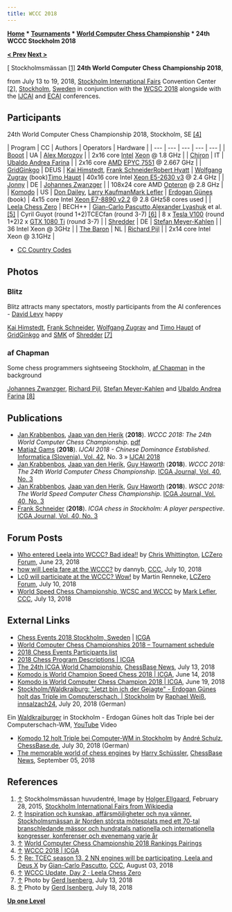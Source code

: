 ```yaml
---
title: WCCC 2018
---
```

**[Home](Home "Home") \* [Tournaments](Tournaments_and_Matches "Tournaments and Matches") \* [World Computer Chess Championship](World_Computer_Chess_Championship "World Computer Chess Championship") \* 24th WCCC Stockholm 2018**


**[< Prev](WCCC_2017 "WCCC 2017") [Next >](WCCC_2019 "WCCC 2019")**



[ Stockholmsmässan <a id="cite-note-1" href="#cite-ref-1">[1]</a>
**24th World Computer Chess Championship 2018**,  

from July 13 to 19, 2018, [Stockholm International Fairs](https://en.wikipedia.org/wiki/Stockholm_International_Fairs) Convention Center <a id="cite-note-2" href="#cite-ref-2">[2]</a>,
[Stockholm](https://en.wikipedia.org/wiki/Stockholm), [Sweden](https://en.wikipedia.org/wiki/Sweden) in conjunction with the [WCSC 2018](WCSC_2018 "WCSC 2018") alongside with the [IJCAI](Conferences#IJCAI2018 "Conferences") and [ECAI](Conferences#ECAI "Conferences") conferences.



## Participants


24th World Computer Chess Championship 2018, Stockholm, SE <a id="cite-note-4" href="#cite-ref-4">[4]</a>





|  Program
 |  CC
 |  Authors
 |  Operators
 |  Hardware
 |
| --- | --- | --- | --- | --- |
| [Booot](Booot "Booot") |  UA
 | [Alex Morozov](Alex_Morozov "Alex Morozov") |  |  2x16 core [Intel](Intel "Intel") [Xeon](https://en.wikipedia.org/wiki/Xeon) @ 1.8 GHz
 |
| [Chiron](Chiron "Chiron") |  IT
 | [Ubaldo Andrea Farina](Ubaldo_Andrea_Farina "Ubaldo Andrea Farina") |  |  2x16 core [AMD](AMD "AMD") [EPYC 7551](https://en.wikipedia.org/wiki/Epyc#Server) @ 2.667 GHz
 |
| [GridGinkgo](GridGinkgo "GridGinkgo") |  DEUS
 | [Kai Himstedt](Kai_Himstedt "Kai Himstedt"), [Frank Schneider](Frank_Schneider "Frank Schneider")[Robert Hyatt](Robert_Hyatt "Robert Hyatt") | [Wolfgang Zugrav](Wolfgang_Zugrav "Wolfgang Zugrav") (book)[Timo Haupt](Timo_Haupt "Timo Haupt") |  40x16 core Intel [Xeon E5-2630 v3](https://en.wikipedia.org/wiki/List_of_Intel_Xeon_microprocessors#Xeon_E5-26xx_v4_(dual-processor)) @ 2.4 GHz
 |
| [Jonny](Jonny "Jonny") |  DE
 | [Johannes Zwanzger](Johannes_Zwanzger "Johannes Zwanzger") |  |  108x24 core AMD [Opteron](https://en.wikipedia.org/wiki/Opteron) @ 2.8 GHz
 |
| [Komodo](Komodo "Komodo") |  US
 | [Don Dailey](Don_Dailey "Don Dailey"), [Larry Kaufman](Larry_Kaufman "Larry Kaufman")[Mark Lefler](Mark_Lefler "Mark Lefler") | [Erdogan Günes](Erdogan_G%C3%BCnes "Erdogan Günes") (book)
 |  4x15 core Intel [Xeon E7-8890 v2.2](https://en.wikipedia.org/wiki/Xeon#E7-x8xx-series_%22Westmere-EX%22) @ 2.8 GHz58 cores used
 |
| [Leela Chess Zero](Leela_Chess_Zero "Leela Chess Zero") |  BECH++
 | [Gian-Carlo Pascutto](Gian-Carlo_Pascutto "Gian-Carlo Pascutto"),[Alexander Lyashuk](Alexander_Lyashuk "Alexander Lyashuk") et al. <a id="cite-note-5" href="#cite-ref-5">[5]</a> |  Cyril Guyot (round 1+2)TCECfan (round 3-7) <a id="cite-note-6" href="#cite-ref-6">[6]</a> |  8 x [Tesla V100](https://en.wikipedia.org/wiki/Volta_(microarchitecture)) (round 1+2)2 x [GTX 1080 Ti](https://en.wikipedia.org/wiki/GeForce_10_series) (round 3-7)
 |
| [Shredder](Shredder "Shredder") |  DE
 | [Stefan Meyer-Kahlen](Stefan_Meyer-Kahlen "Stefan Meyer-Kahlen") |  |  36 Intel Xeon @ 3GHz
 |
| [The Baron](The_Baron "The Baron") |  NL
 | [Richard Pijl](Richard_Pijl "Richard Pijl") |  |  2x14 core Intel Xeon @ 3.1GHz
 |


* [CC Country Codes](https://en.wikipedia.org/wiki/ISO_3166-1)


## Photos


### Blitz


 [](File:WCCC2018BlitzGridGinkgoShredder.jpg) 
Blitz attracts many spectators, mostly participants from the AI conferences - [David Levy](David_Levy "David Levy") happy  

[Kai Himstedt](Kai_Himstedt "Kai Himstedt"), [Frank Schneider](Frank_Schneider "Frank Schneider"), [Wolfgang Zugrav](Wolfgang_Zugrav "Wolfgang Zugrav") and [Timo Haupt](Timo_Haupt "Timo Haupt") of [GridGinkgo](GridGinkgo "GridGinkgo") and [SMK](Stefan_Meyer-Kahlen "Stefan Meyer-Kahlen") of [Shredder](Shredder "Shredder") <a id="cite-note-7" href="#cite-ref-7">[7]</a>



### af Chapman


 [](File:AfChapmanProgrammers2018.jpg) 
Some chess programmers sightseeing Stockholm, [af Chapman](https://en.wikipedia.org/wiki/Af_Chapman_(ship)) in the background  

[Johannes Zwanzger](Johannes_Zwanzger "Johannes Zwanzger"), [Richard Pijl](Richard_Pijl "Richard Pijl"), [Stefan Meyer-Kahlen](Stefan_Meyer-Kahlen "Stefan Meyer-Kahlen") and [Ubaldo Andrea Farina](Ubaldo_Andrea_Farina "Ubaldo Andrea Farina") <a id="cite-note-8" href="#cite-ref-8">[8]</a>



## Publications


* [Jan Krabbenbos](Jan_Krabbenbos "Jan Krabbenbos"), [Jaap van den Herik](Jaap_van_den_Herik "Jaap van den Herik") (**2018**). *WCCC 2018: The 24th World Computer Chess Championship*. [pdf](https://icga.org/wp-content/uploads/2018/07/WCCC2018.pdf)
* [Matjaž Gams](Matja%C5%BE_Gams "Matjaž Gams") (**2018**). *IJCAI 2018 - Chinese Dominance Established*. [Informatica (Slovenia), Vol. 42](https://dblp.uni-trier.de/db/journals/informaticaSI/informaticaSI42.html), No. 3 » [IJCAI 2018](Conferences#IJCAI2018 "Conferences")
* [Jan Krabbenbos](Jan_Krabbenbos "Jan Krabbenbos"), [Jaap van den Herik](Jaap_van_den_Herik "Jaap van den Herik"), [Guy Haworth](Guy_Haworth "Guy Haworth") (**2018**). *WCCC 2018: The 24th World Computer Chess Championship*. [ICGA Journal, Vol. 40, No. 3](ICGA_Journal#40_3 "ICGA Journal")
* [Jan Krabbenbos](Jan_Krabbenbos "Jan Krabbenbos"), [Jaap van den Herik](Jaap_van_den_Herik "Jaap van den Herik"), [Guy Haworth](Guy_Haworth "Guy Haworth") (**2018**). *WSCC 2018: The World Speed Computer Chess Championship*. [ICGA Journal, Vol. 40, No. 3](ICGA_Journal#40_3 "ICGA Journal")
* [Frank Schneider](Frank_Schneider "Frank Schneider") (**2018**). *ICGA chess in Stockholm: A player perspective*. [ICGA Journal, Vol. 40, No. 3](ICGA_Journal#40_3 "ICGA Journal")


## Forum Posts


* [Who entered Leela into WCCC? Bad idea!!](https://groups.google.com/d/msg/lczero/S-rhiPLnbHg/XY9-Z1LWCAAJ) by [Chris Whittington](Chris_Whittington "Chris Whittington"), [LCZero Forum](Computer_Chess_Forums "Computer Chess Forums"), June 23, 2018
* [how will Leela fare at the WCCC?](http://www.talkchess.com/forum3/viewtopic.php?f=2&t=67949) by dannyb, [CCC](CCC "CCC"), July 10, 2018
* [Lc0 will participate at the WCCC? Wow!](https://groups.google.com/d/msg/lczero/EgEslxR04wg/6zY7sLiQAwAJ) by Martin Renneke, [LCZero Forum](Computer_Chess_Forums "Computer Chess Forums"), July 10, 2018
* [World Speed Chess Championship, WCSC and WCCC](http://www.talkchess.com/forum3/viewtopic.php?f=2&t=67972) by [Mark Lefler](Mark_Lefler "Mark Lefler"), [CCC](CCC "CCC"), July 13, 2018


## External Links


* [Chess Events 2018 Stockholm, Sweden](https://icga.org/?page_id=2382) | [ICGA](ICGA "ICGA")
* [World Computer Chess Championships 2018 – Tournament schedule](https://icga.org/?page_id=2289)
* [2018 Chess Events Participants list](https://icga.org/?page_id=2365)
* [2018 Chess Program Descriptions | ICGA](https://icga.org/?page_id=2429)
* [The 24th ICGA World Championship](https://en.chessbase.com/post/24th-icga-computer-chess-world-championship), [ChessBase News](ChessBase "ChessBase"), July 13, 2018
* [Komodo is World Champion Speed Chess 2018 | ICGA](https://icga.org/?p=2532), June 14, 2018
* [Komodo is World Computer Chess Champion 2018 | ICGA](https://icga.org/?p=2637), June 19, 2018
* [Stockholm/Waldkraiburg: "Jetzt bin ich der Gejagte" - Erdogan Günes holt das Triple im Computerschach. | Stockholm](https://www.innsalzach24.de/innsalzach/region-waldkraiburg/stockholm-ort29495/stockholmwaldkraiburg-jetzt-gejagte-erdogan-guenes-holt-tripel-computerschach-10049654.html) by [Raphael Weiß](https://www.rosenheim24.de/service/reingeklickt/steckbrief-raphael-weiss-innsalzach24de-reporter-6376739.html), [innsalzach24](https://www.innsalzach24.de/), July 20, 2018 (German)


 Ein [Waldkraiburger](https://en.wikipedia.org/wiki/Waldkraiburg) in Stockholm - Erdogan Günes holt das Triple bei der Computerschach-WM, [YouTube](https://en.wikipedia.org/wiki/YouTube) Video
 
* [Komodo 12 holt Triple bei Computer-WM in Stockholm](https://de.chessbase.com/post/komodo-12-holt-triple-bei-computer-wm-in-stockholm) by [André Schulz](https://en.chessbase.com/author/andre-schulz), [ChessBase.de](ChessBase "ChessBase"), July 30, 2018 (German)
* [The memorable world of chess engines](https://en.chessbase.com/post/gm-harry-schuessler-chess-engines) by [Harry Schüssler](https://pl.wikipedia.org/wiki/Harry_Sch%C3%BCssler), [ChessBase News](ChessBase "ChessBase"), September 05, 2018


## References


1. <a id="cite-ref-1" href="#cite-note-1">↑</a> Stockholmsmässan huvudentré, Image by [Holger.Ellgaard](https://commons.wikimedia.org/wiki/User:Holger.Ellgaard), February 28, 2015, [Stockholm International Fairs from Wikipedia](https://en.wikipedia.org/wiki/Stockholm_International_Fairs)
2. <a id="cite-ref-2" href="#cite-note-2">↑</a> [Inspiration och kunskap, affärsmöjligheter och nya vänner. Stockholmsmässan är Norden största mötesplats med ett 70-tal branschledande mässor och hundratals nationella och internationella kongresser, konferenser och evenemang varje år](http://www.stockholmsmassan.se/)
3. <a id="cite-ref-3" href="#cite-note-3">↑</a> [World Computer Chess Championship 2018 Rankings Pairings](http://icga.org/pairing/wccc2018/)
4. <a id="cite-ref-4" href="#cite-note-4">↑</a> [WCCC 2018 | ICGA](https://icga.org/?page_id=2469)
5. <a id="cite-ref-5" href="#cite-note-5">↑</a> [Re: TCEC season 13, 2 NN engines will be participating, Leela and Deus X](http://www.talkchess.com/forum3/viewtopic.php?f=2&t=68094&start=91) by [Gian-Carlo Pascutto](Gian-Carlo_Pascutto "Gian-Carlo Pascutto"), [CCC](CCC "CCC"), August 03, 2018
6. <a id="cite-ref-6" href="#cite-note-6">↑</a> [WCCC Update, Day 2 · Leela Chess Zero](https://blog.lczero.org//2018/07/17/WCCC/)
7. <a id="cite-ref-7" href="#cite-note-7">↑</a> Photo by [Gerd Isenberg](Gerd_Isenberg "Gerd Isenberg"), July 13, 2018
8. <a id="cite-ref-8" href="#cite-note-8">↑</a> Photo by [Gerd Isenberg](Gerd_Isenberg "Gerd Isenberg"), July 18, 2018

**[Up one Level](World_Computer_Chess_Championship "World Computer Chess Championship")**







 
